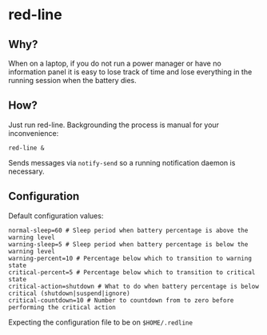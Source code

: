 red-line
========

Why?
---

When on a laptop, if you do not run a power manager or have no information panel it is easy to lose track of time and lose everything in the running session when the battery dies.

How?
----

Just run red-line. Backgrounding the process is manual for your inconvenience:

    red-line &

Sends messages via `notify-send` so a running notification daemon is necessary.

Configuration
-------------

Default configuration values:

    normal-sleep=60 # Sleep period when battery percentage is above the warning level
    warning-sleep=5 # Sleep period when battery percentage is below the warning level
    warning-percent=10 # Percentage below which to transition to warning state
    critical-percent=5 # Percentage below which to transition to critical state
    critical-action=shutdown # What to do when battery percentage is below critical (shutdown|suspend|ignore)
    critical-countdown=10 # Number to countdown from to zero before performing the critical action

Expecting the configuration file to be on `$HOME/.redline`
